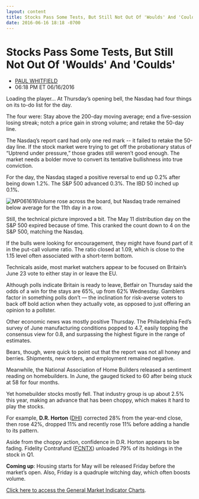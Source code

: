 ```yaml
---
layout: content
title: Stocks Pass Some Tests, But Still Not Out Of 'Woulds' And 'Coulds'
date: 2016-06-16 18:18 -0700
---
```



Stocks Pass Some Tests, But Still Not Out Of 'Woulds' And 'Coulds'
===================================================================




* [PAUL WHITFIELD](https://www.investors.com/author/whitfieldp/ "Posts by PAUL WHITFIELD")
* 06:18 PM ET 06/16/2016




Loading the player...
At Thursday’s opening bell, the Nasdaq had four things on its to-do list for the day.


The four were: Stay above the 200-day moving average; end a five-session losing streak; notch a price gain in strong volume; and retake the 50-day line.


The Nasdaq’s report card had only one red mark -- it failed to retake the 50-day line. If the stock market were trying to get off the probationary status of “Uptrend under pressure,” those grades still weren’t good enough. The market needs a bolder move to convert its tentative bullishness into true conviction.


For the day, the Nasdaq staged a positive reversal to end up 0.2% after being down 1.2%. The S&P 500 advanced 0.3%. The IBD 50 inched up 0.1%.


![MP061616](https://www.investors.com/wp-content/uploads/2016/06/MP061616-183x300.jpg)Volume rose across the board, but Nasdaq trade remained below average for the 11th day in a row.


Still, the technical picture improved a bit. The May 11 distribution day on the S&P 500 expired because of time. This cranked the count down to 4 on the S&P 500, matching the Nasdaq.


If the bulls were looking for encouragement, they might have found part of it in the put-call volume ratio. The ratio closed at 1.09, which is close to the 1.15 level often associated with a short-term bottom.


Technicals aside, most market watchers appear to be focused on Britain’s June 23 vote to either stay in or leave the EU.


Although polls indicate Britain is ready to leave, Betfair on Thursday said the odds of a win for the stays are 65%, up from 62% Wednesday. Gamblers factor in something polls don’t — the inclination for risk-averse voters to back off bold action when they actually vote, as opposed to just offering an opinion to a pollster.


Other economic news was mostly positive Thursday. The Philadelphia Fed’s survey of June manufacturing conditions popped to 4.7, easily topping the consensus view for 0.8, and surpassing the highest figure in the range of estimates.


Bears, though, were quick to point out that the report was not all honey and berries. Shipments, new orders, and employment remained negative.


Meanwhile, the National Association of Home Builders released a sentiment reading on homebuilders. In June, the gauged ticked to 60 after being stuck at 58 for four months.


Yet homebuilder stocks mostly fell.
That industry group is up about 2.5% this year, making an advance that has been choppy, which makes it hard to play the stocks.


For example, **D.R. Horton** ([DHI](https://research.investors.com/quote.aspx?symbol=DHI)) corrected 28% from the year-end close, then rose 42%, dropped 11% and recently rose 11% before adding a handle to its pattern.


Aside from the choppy action, confidence in D.R. Horton appears to be fading. Fidelity Contrafund ([FCNTX](https://research.investors.com/quote.aspx?symbol=FCNTX)) unloaded 79% of its holdings in the stock in Q1.


**Coming up**: Housing starts for May will be released Friday before the market’s open. Also, Friday is a quadruple witching day, which often boosts volume.


[Click here to access the General Market Indicator Charts](https://www.investors.com/wp-content/uploads/2016/06/IBD1606154613GMI.pdf).




